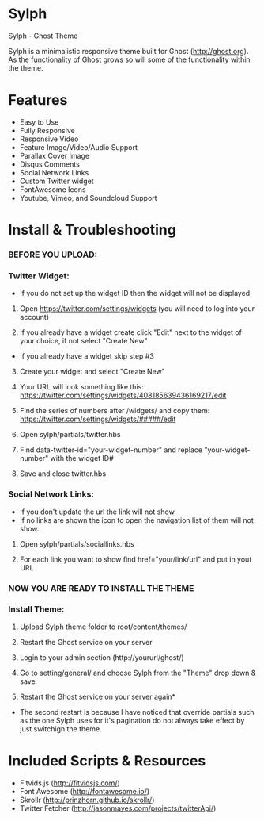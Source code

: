 Sylph
=====

Sylph - Ghost Theme

Sylph is a minimalistic responsive theme built for Ghost (http://ghost.org). As the functionality of Ghost grows so will some of the functionality within the theme.

Features
========
- Easy to Use
- Fully Responsive
- Responsive Video
- Feature Image/Video/Audio Support
- Parallax Cover Image
- Disqus Comments
- Social Network Links
- Custom Twitter widget
- FontAwesome Icons
- Youtube, Vimeo, and Soundcloud Support

Install & Troubleshooting
=========================

### BEFORE YOU UPLOAD:

### Twitter Widget:
* If you do not set up the widget ID then the widget will not be displayed

1) Open https://twitter.com/settings/widgets (you will need to log into your account)

2) If you already have a widget create click "Edit" next to the widget of your choice, if not select "Create New"

- If you already have a widget skip step #3

3) Create your widget and select "Create New"

4) Your URL will look something like this: https://twitter.com/settings/widgets/408185639436169217/edit

5) Find the series of numbers after /widgets/ and copy them: https://twitter.com/settings/widgets/#####/edit

6) Open sylph/partials/twitter.hbs

7) Find data-twitter-id="your-widget-number" and replace "your-widget-number" with the widget ID#

8) Save and close twitter.hbs

### Social Network Links:
* If you don't update the url the link will not show
* If no links are shown the icon to open the navigation list of them will not show.

1) Open sylph/partials/sociallinks.hbs

2) For each link you want to show find href="your/link/url" and put in yout URL

### NOW YOU ARE READY TO INSTALL THE THEME

### Install Theme:
1) Upload Sylph theme folder to root/content/themes/

2) Restart the Ghost service on your server

3) Login to your admin section (http://yoururl/ghost/)

4) Go to setting/general/ and choose Sylph from the "Theme" drop down & save

5) Restart the Ghost service on your server again*

* The second restart is because I have noticed that override partials such as the one
Sylph uses for it's pagination do not always take effect by just switchign the theme.



 


Included Scripts & Resources
============================
- Fitvids.js (http://fitvidsjs.com/)
- Font Awesome (http://fontawesome.io/)
- Skrollr (http://prinzhorn.github.io/skrollr/)
- Twitter Fetcher (http://jasonmayes.com/projects/twitterApi/)
